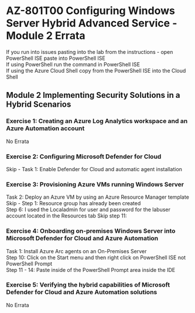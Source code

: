 # AZ-801T00 Configuring Windows Server  Hybrid Advanced Service - Module 2 Errata

If you run into issues pasting into the lab from the instructions - open PowerShell ISE paste into PowerShell ISE<br>
If using PowerShell run the command in PowerShell ISE <br>
If using the Azure Cloud Shell copy from the PowerShell ISE into the Cloud Shell <br>

## Module 2 Implementing Security Solutions in a Hybrid Scenarios

### Exercise 1: Creating an Azure Log Analytics workspace and an Azure Automation account

No Errata<br>

### Exercise 2: Configuring Microsoft Defender for Cloud

Skip - Task 1: Enable Defender for Cloud and automatic agent installation<br>

### Exercise 3: Provisioning Azure VMs running Windows Server

Task 2: Deploy an Azure VM by using an Azure Resource Manager template<br>
Skip - Step 1: Resource group has already been created <br>
Step 6:  I used the Localadmin for user and password for the labuser account located in the Resources tab
Skip step 11:

### Exercise 4: Onboarding on-premises Windows Server into Microsoft Defender for Cloud and Azure Automation

Task 1: Install Azure Arc agents on an On-Premises Server<br>
Step 10: Click on the Start menu and then right click on PowerShell ISE not PowerShell Prompt<br>
Step 11 - 14:  Paste inside of the PowerShell Prompt area inside the IDE <br>

### Exercise 5: Verifying the hybrid capabilities of Microsoft Defender for Cloud and Azure Automation solutions

No Errata<br>
